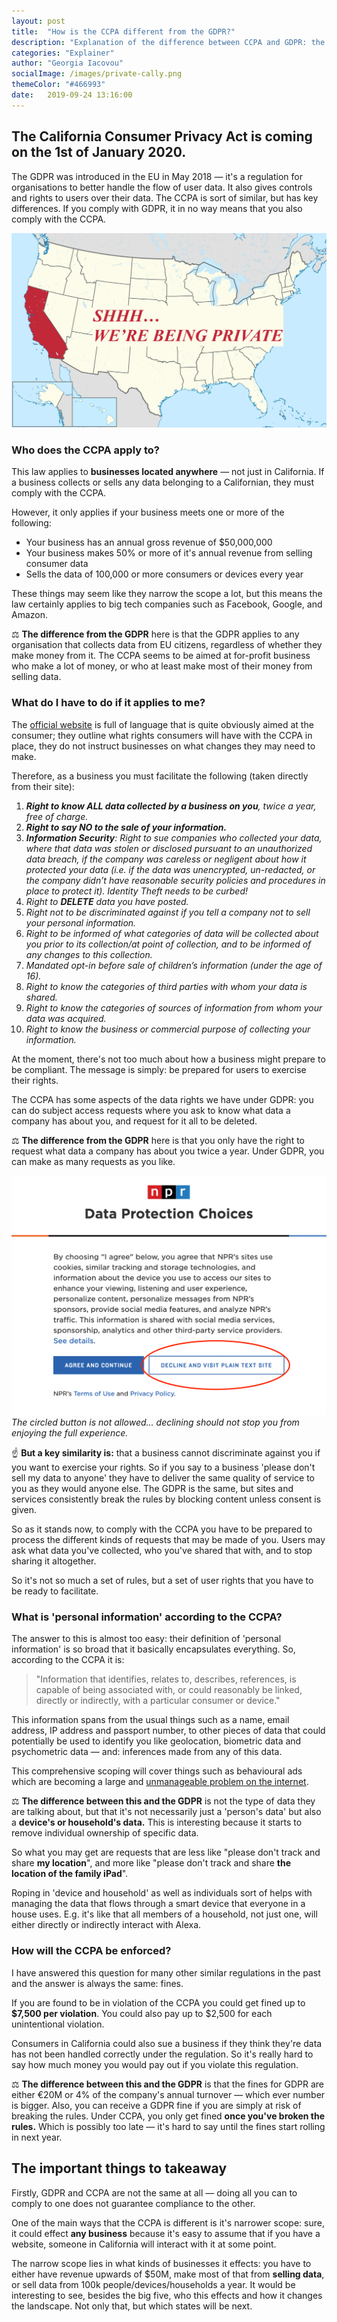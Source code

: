 ```yaml
---
layout: post
title:  "How is the CCPA different from the GDPR?"
description: "Explanation of the difference between CCPA and GDPR: the two are very different in who it applies to and how it's enforced."
categories: "Explainer"
author: "Georgia Iacovou"
socialImage: /images/private-cally.png
themeColor: "#466993"
date:   2019-09-24 13:16:00
---
```


## The California Consumer Privacy Act is coming on the 1st of January 2020.

The GDPR was introduced in the EU in May 2018 — it's a regulation for organisations to better handle the flow of user data. It also gives controls and rights to users over their data. The CCPA is sort of similar, but has key differences. If you comply with GDPR, it in no way means that you also comply with the CCPA.

![](/images/private-cally.png)

### Who does the CCPA apply to?

This law applies to **businesses located anywhere** — not just in California. If a business collects or sells any data belonging to a Californian, they must comply with the CCPA.

However, it only applies if your business meets one or more of the following:

- Your business has an annual gross revenue of $50,000,000
- Your business makes 50% or more of it's annual revenue from selling consumer data
- Sells the data of 100,000 or more consumers or devices every year

These things may seem like they narrow the scope a lot, but this means the law certainly applies to big tech companies such as Facebook, Google, and Amazon.

⚖️ **The difference from the GDPR** here is that the GDPR applies to any organisation that collects data from EU citizens, regardless of whether they make money from it. The CCPA seems to be aimed at for-profit business who make a lot of money, or who at least make most of their money from selling data.

### What do I have to do if it applies to me?

The [official website](https://www.caprivacy.org/about) is full of language that is quite obviously aimed at the consumer; they outline what rights consumers will have with the CCPA in place, they do not instruct businesses on what changes they may need to make. 

Therefore, as a business you must facilitate the following (taken directly from their site):

1. ***Right to know ALL data collected by a business on you**, twice a year, free of charge.*
2. ***Right to say NO to the sale of your information.***
3. ***Information Security**: Right to sue companies who collected your data, where that data was stolen or disclosed pursuant to an unauthorized data breach, if the company was careless or negligent about how it protected your data (i.e. if the data was unencrypted, un-redacted, or the company didn’t have reasonable security policies and procedures in place to protect it). Identity Theft needs to be curbed!*
4. *Right to **DELETE** data you have posted.*
5. *Right not to be discriminated against if you tell a company not to sell your personal information.*
6. *Right to be informed of what categories of data will be collected about you
prior to its collection/at point of collection, and to be informed of any changes to this collection.*
7. *Mandated opt-in before sale of children’s information (under the age of 16).*
8. *Right to know the categories of third parties with whom your data is shared.*
9. *Right to know the categories of sources of information from whom your data was acquired.*
10. *Right to know the business or commercial purpose of collecting your information.*

At the moment, there's not too much about how a business might prepare to be compliant. The message is simply: be prepared for users to exercise their rights.

The CCPA has some aspects of the data rights we have under GDPR: you can do subject access requests where you ask to know what data a company has about you, and request for it all to be deleted. 

⚖️ **The difference from the GDPR** here is that you only have the right to request what data a company has about you twice a year. Under GDPR, you can make as many requests as you like. 

![](/images/declineforplaintext.png)
*The circled button is not allowed... declining should not stop you from enjoying the full experience.*

☝️ **But a key similarity is:** that a business cannot discriminate against you if you want to exercise your rights. So if you say to a business 'please don't sell my data to anyone' they have to deliver the same quality of service to you as they would anyone else. The GDPR is the same, but sites and services consistently break the rules by blocking content unless consent is given.

So as it stands now, to comply with the CCPA you have to be prepared to process the different kinds of requests that may be made of you. Users may ask what data you've collected, who you've shared that with, and to stop sharing it altogether. 

So it's not so much a set of rules, but a set of user rights that you have to be ready to facilitate.

### What is 'personal information' according to the CCPA?

The answer to this is almost too easy: their definition of 'personal information' is so broad that it basically encapsulates everything. So, according to the CCPA it is:

> "Information that identifies, relates to, describes, references, is capable of being associated with, or could reasonably be linked, directly or indirectly, with a particular consumer or device."

This information spans from the usual things such as a name, email address, IP address and passport number, to other pieces of data that could potentially be used to identify you like geolocation, biometric data and psychometric data — and: inferences made from any of this data.

This comprehensive scoping will cover things such as behavioural ads which are becoming a large and [unmanageable problem on the internet](https://blog.metomic.io/main/2019/09/13/what-is-behavioural-ads.html).

⚖️ **The difference between this and the GDPR** is not the type of data they are talking about, but that it's not necessarily just a 'person's data' but also a **device's or household's data.** This is interesting because it starts to remove individual ownership of specific data.

So what you may get are requests that are less like "please don't track and share **my location**", and more like "please don't track and share **the location of the family iPad**". 

Roping in 'device and household' as well as individuals sort of helps with managing the data that flows through a smart device that everyone in a house uses. E.g. it's like that all members of a household, not just one, will either directly or indirectly interact with Alexa.

### How will the CCPA be enforced?

I have answered this question for many other similar regulations in the past and the answer is always the same: fines. 

If you are found to be in violation of the CCPA you could get fined up to **$7,500 per violation**. You could also pay up to $2,500 for each unintentional violation.

Consumers in California could also sue a business if they think they're data has not been handled correctly under the regulation. So it's really hard to say how much money you would pay out if you violate this regulation.

⚖️ **The difference between this and the GDPR** is that the fines for GDPR are either €20M or 4% of the company's annual turnover — which ever number is bigger. Also, you can receive a GDPR fine if you are simply at risk of breaking the rules. Under CCPA, you only get fined **once you've broken the rules.** Which is possibly too late — it's hard to say until the fines start rolling in next year.

## The important things to takeaway

Firstly, GDPR and CCPA are not the same at all — doing all you can to comply to one does not guarantee compliance to the other.

One of the main ways that the CCPA is different is it's narrower scope: sure, it could effect **any business** because it's easy to assume that if you have a website, someone in California will interact with it at some point. 

The narrow scope lies in what kinds of businesses it effects: you have to either have revenue upwards of $50M, make most of that from **selling data**, or sell data from 100k people/devices/households a year. It would be interesting to see, besides the big five, who this effects and how it changes the landscape. Not only that, but which states will be next.